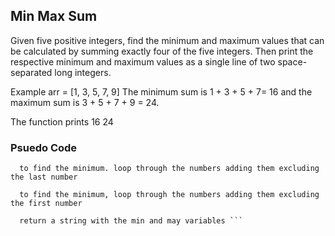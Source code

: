 ## Min Max Sum 

Given five positive integers, find the minimum and maximum values that can be calculated by summing exactly four of the five integers. Then print the respective minimum and maximum values as a single line of two space-separated long integers.

Example
arr = [1, 3, 5, 7, 9]
The minimum sum is 1 + 3 + 5 + 7= 16 and the maximum sum is 3 + 5 + 7 + 9 = 24. 

The function prints
16 24


### Psuedo Code 
```sort the array so numbers are ascending
  to find the minimum. loop through the numbers adding them excluding the last number 

  to find the minimum, loop through the numbers adding them excluding the first number 

  return a string with the min and may variables ```
